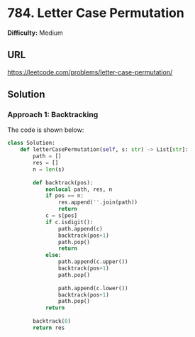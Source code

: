 # 784. Letter Case Permutation

**Difficulty:** Medium

## URL

https://leetcode.com/problems/letter-case-permutation/

## Solution

### Approach 1: Backtracking

The code is shown below:

```python
class Solution:
    def letterCasePermutation(self, s: str) -> List[str]:
        path = []
        res = []
        n = len(s)
        
        def backtrack(pos):
            nonlocal path, res, n
            if pos == n:
                res.append(''.join(path))
                return
            c = s[pos]
            if c.isdigit():
                path.append(c)
                backtrack(pos+1)
                path.pop()
                return
            else:
                path.append(c.upper())
                backtrack(pos+1)
                path.pop()
                
                path.append(c.lower())
                backtrack(pos+1)
                path.pop()
            return
        
        backtrack(0)
        return res
                
```


